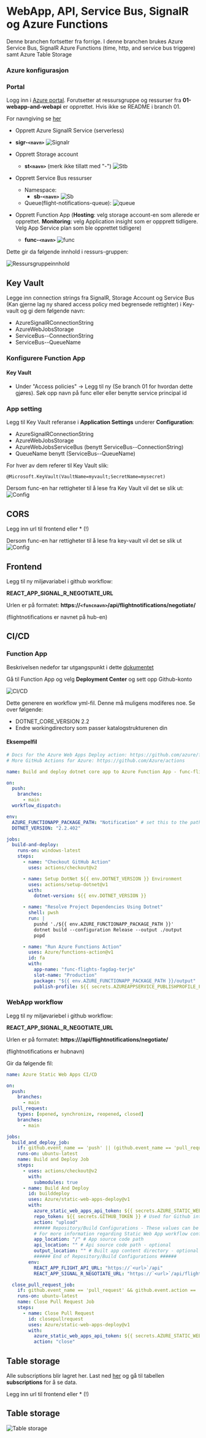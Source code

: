 # WebApp, API, Service Bus, SignalR og Azure Functions

Denne branchen fortsetter fra forrige. I denne branchen brukes Azure Service Bus, SignalR
Azure Functions (time, http, and service bus triggere) samt Azure Table Storage

### Azure konfigurasjon

### Portal

Logg inn i [Azure portal](https://portal.azure.com/#home). Forutsetter at ressursgruppe og ressurser fra **01-webapp-and-webapi** er opprettet. Hvis ikke se README i branch 01.

For navngiving se [her](https://docs.microsoft.com/en-us/azure/cloud-adoption-framework/ready/azure-best-practices/resource-abbreviations)

- Opprett Azure SignalR Service (serverless)
- **sigr-`<navn>`**
  ![Signalr](signalr.png)
- Opprett Storage account
  - **st`<navn>`** (merk ikke tillatt med "-")
    ![Stb](stb.png)
- Opprett Service Bus ressurser

  - Namespace:
    - **sb-`<navn>`**
      ![Sb](sb.png)
  - Queue(flight-notifications-queue):
    ![queue](queue.png)

- Opprett Function App (**Hosting**: velg storage account-en som allerede er opprettet. **Monitoring**: velg Application insight som er oppprett tidligere. Velg App Service plan som ble opprettet tidligere)
  - **func-`<navn>`**
    ![func](func.png)

Dette gir da følgende innhold i ressurs-gruppen:

![Ressursgruppeinnhold](resource-group.png)

## Key Vault

Legge inn connection strings fra SignalR, Storage Account og Service Bus (Kan gjerne lag ny shared access policy med begrensede rettighter) i Key-vault og gi dem følgende navn:

- AzureSignalRConnectionString
- AzureWebJobsStorage
- ServiceBus--ConnectionString
- ServiceBus--QueueName

### Konfigurere Function App

#### Key Vault

- Under "Access policies" -> Legg til ny (Se branch 01 for hvordan dette gjøres). Søk opp navn på func eller eller benytte service principal id

### App setting

Legg til Key Vault referanse i **Application Settings** underer **Configuration**:

- AzureSignalRConnectionString
- AzureWebJobsStorage
- AzureWebJobsServiceBus (benytt ServiceBus--ConnectionString)
- QueueName benytt (ServiceBus--QueueName)

For hver av dem referer til Key Vault slik:

```
@Microsoft.KeyVault(VaultName=myvault;SecretName=mysecret)
```

Dersom func-en har rettigheter til å lese fra Key Vault vil det se slik ut:
![Config](func-config.png)

## CORS

Legg inn url til frontend eller \* (!)

Dersom func-en har rettigheter til å lese fra key-vault vil det se slik ut
![Config](func-config.png)

## Frontend

Legg til ny miljøvariabel i github workflow:

**REACT_APP_SIGNAL_R_NEGOTIATE_URL**

Urlen er på formatet: **https://`<funcnavn>`/api/flightnotifications/negotiate/**

(flightnotifications er navnet på hub-en)

## CI/CD

### Function App

Beskrivelsen nedefor tar utgangspunkt i dette [dokumentet](https://docs.microsoft.com/en-us/azure/azure-functions/functions-how-to-github-actions?tabs=dotnet)

Gå til Function App og velg **Deployment Center** og sett opp Github-konto

![CI/CD](ci-cd--func-app.png)

Dette generere en workflow yml-fil. Denne må muligens modiferes noe. Se over følgende:

- DOTNET_CORE_VERSION 2.2
- Endre workingdirectory som passer katalogstrukturenen din

#### Eksempelfil

```yml
# Docs for the Azure Web Apps Deploy action: https://github.com/azure/functions-action
# More GitHub Actions for Azure: https://github.com/Azure/actions

name: Build and deploy dotnet core app to Azure Function App - func-flights-fagdag-terje

on:
  push:
    branches:
      - main
  workflow_dispatch:

env:
  AZURE_FUNCTIONAPP_PACKAGE_PATH: "Notification" # set this to the path to your web app project, defaults to the repository root
  DOTNET_VERSION: "2.2.402"

jobs:
  build-and-deploy:
    runs-on: windows-latest
    steps:
      - name: "Checkout GitHub Action"
        uses: actions/checkout@v2

      - name: Setup DotNet ${{ env.DOTNET_VERSION }} Environment
        uses: actions/setup-dotnet@v1
        with:
          dotnet-version: ${{ env.DOTNET_VERSION }}

      - name: "Resolve Project Dependencies Using Dotnet"
        shell: pwsh
        run: |
          pushd './${{ env.AZURE_FUNCTIONAPP_PACKAGE_PATH }}'
          dotnet build --configuration Release --output ./output
          popd

      - name: "Run Azure Functions Action"
        uses: Azure/functions-action@v1
        id: fa
        with:
          app-name: "func-flights-fagdag-terje"
          slot-name: "Production"
          package: "${{ env.AZURE_FUNCTIONAPP_PACKAGE_PATH }}/output"
          publish-profile: ${{ secrets.AZUREAPPSERVICE_PUBLISHPROFILE_F4C258C64B714F8288475FC33BF61303 }}
```

### WebApp workflow

Legg til ny miljøvariebel i github workflow:

**REACT_APP_SIGNAL_R_NEGOTIATE_URL**

Urlen er på formatet: **https://<funcnavn>/api/flightnotifications/negotiate/**

(flightnotifications er hubnavn)

Gir da følgende fil:

```yml
name: Azure Static Web Apps CI/CD

on:
  push:
    branches:
      - main
  pull_request:
    types: [opened, synchronize, reopened, closed]
    branches:
      - main

jobs:
  build_and_deploy_job:
    if: github.event_name == 'push' || (github.event_name == 'pull_request' && github.event.action != 'closed')
    runs-on: ubuntu-latest
    name: Build and Deploy Job
    steps:
      - uses: actions/checkout@v2
        with:
          submodules: true
      - name: Build And Deploy
        id: builddeploy
        uses: Azure/static-web-apps-deploy@v1
        with:
          azure_static_web_apps_api_token: ${{ secrets.AZURE_STATIC_WEB_APPS_API_TOKEN_SALMON_PLANT_072AB0203 }}
          repo_token: ${{ secrets.GITHUB_TOKEN }} # Used for Github integrations (i.e. PR comments)
          action: "upload"
          ###### Repository/Build Configurations - These values can be configured to match your app requirements. ######
          # For more information regarding Static Web App workflow configurations, please visit: https://aka.ms/swaworkflowconfig
          app_location: "/" # App source code path
          api_location: "" # Api source code path - optional
          output_location: "" # Built app content directory - optional
          ###### End of Repository/Build Configurations ######
        env:
          REACT_APP_FLIGHT_API_URL: "https://`<url>`/api"
          REACT_APP_SIGNAL_R_NEGOTIATE_URL: "https://`<url>`/api/flightnotifications/negotiate/"

  close_pull_request_job:
    if: github.event_name == 'pull_request' && github.event.action == 'closed'
    runs-on: ubuntu-latest
    name: Close Pull Request Job
    steps:
      - name: Close Pull Request
        id: closepullrequest
        uses: Azure/static-web-apps-deploy@v1
        with:
          azure_static_web_apps_api_token: ${{ secrets.AZURE_STATIC_WEB_APPS_API_TOKEN_SALMON_PLANT_072AB0203 }}
          action: "close"
```

## Table storage

Alle subscriptions blir lagret her. Last ned [her](https://azure.microsoft.com/en-us/features/storage-explorer/) og gå til tabellen **subscriptions** for å se data.

Legg inn url til frontend eller \* (!)

## Table storage

![Table storage](table-storage.png)
